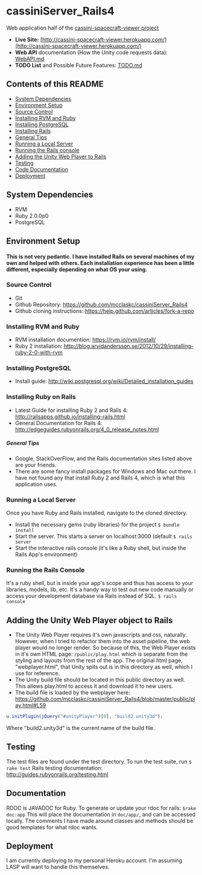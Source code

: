 cassiniServer_Rails4
====================
Web application half of the [cassini-spacecraft-viewer project](https://github.com/mcclaskc/Cassini-Spacecraft-Viewer)
* **Live Site:** [http://cassini-spacecraft-viewer.herokuapp.com/](http://cassini-spacecraft-viewer.herokuapp.com/)
* **Web API** documentation (How the Unity code requests data): [WebAPI.md](WebAPI.md)
* **TODO List** and Possible Future Features: [TODO.md](TODO.md) 

Contents of this README
-----------------------
* [System Dependencies](https://github.com/mcclaskc/cassiniServer_Rails4#system-dependencies)
* [Environment Setup](https://github.com/mcclaskc/cassiniServer_Rails4#environment-setup)
 * [Source Control](https://github.com/mcclaskc/cassiniServer_Rails4#source-control)
 * [Installing RVM and Ruby](https://github.com/mcclaskc/cassiniServer_Rails4#installing-rvm-and-ruby)
 * [Installing PostgreSQL](https://github.com/mcclaskc/cassiniServer_Rails4#installing-postgresql)
 * [Installing Rails](https://github.com/mcclaskc/cassiniServer_Rails4#installing-ruby-on-rails)
  * [General Tips](https://github.com/mcclaskc/cassiniServer_Rails4#general-tips)
 * [Running a Local Server](https://github.com/mcclaskc/cassiniServer_Rails4#running-a-local-server)
 * [Running the Rails console](https://github.com/mcclaskc/cassiniServer_Rails4#running-the-rails-console)
* [Adding the Unity Web Player to Rails](https://github.com/mcclaskc/cassiniServer_Rails4#adding-the-unity-web-player-object-to-rails)
* [Testing](https://github.com/mcclaskc/cassiniServer_Rails4#testing)
* [Code Documentation](https://github.com/mcclaskc/cassiniServer_Rails4#documentation)
* [Deployment](https://github.com/mcclaskc/cassiniServer_Rails4#deployment)

System Dependencies
-----------------
* RVM
* Ruby 2.0.0p0 
* PostgreSQL 

Environment Setup
-----------------
#### This is not very pedantic.  I have installed Rails on several machines of my own and helped with others.  Each installation experience has been a little different, especially depending on what OS your using.  
### Source Control
* Git
* Github Repository: https://github.com/mcclaskc/cassiniServer_Rails4
* Github cloning instructions: https://help.github.com/articles/fork-a-repo

### Installing RVM and Ruby
* RVM installation documention: https://rvm.io/rvm/install/
* Ruby 2 installation: http://blog.arvidandersson.se/2012/10/29/installing-ruby-2-0-with-rvm

### Installing PostgreSQL
* Install guide: http://wiki.postgresql.org/wiki/Detailed_installation_guides

### Installing Ruby on Rails
* Latest Guide for installing Ruby 2 and Rails 4: http://railsapps.github.io/installing-rails.html
* General Documentation for Rails 4: http://edgeguides.rubyonrails.org/4_0_release_notes.html

##### General Tips
  * Google, StackOverFlow, and the Rails documentation sites listed above are your friends.
  * There are some fancy install packages for Windows and Mac out there. I have not found any that install Ruby 2 and Rails 4, which is what this application uses.

### Running a Local Server 
Once you have Ruby and Rails installed, navigate to the cloned directory.
* Install the necessary gems (ruby libraries) for the project 
```$ bundle install```
* Start the server.  This starts a server on localhost:3000 (default
```$ rails server```
* Start the interactive rails console (it's like a Ruby shell, but inside the Rails App's environment)

### Running the Rails Console
It's a ruby shell, but is inside your app's scope and thus has access to your libraries, models, lib, etc.  It's a handy way to test out new code manually or access your development database via Rails instead of SQL.
```$ rails console```

Adding the Unity Web Player object to Rails
-------------------------------------------
* The Unity Web Player requires it's own javascripts and css, naturally.  However, when I tried to refactor them into the asset pipeline, the web player would no longer render.
So because of this, the Web Player exists in it's own HTML page: ```/public/play.html``` which is separate from the styling and layouts from the rest of the app. The original html page, "webplayer.html", that Unity spits out is in this directory as well, which I use for reference.
* The Unity build file should be located in this public directory as well.  This allows play.html to access it and download it to new users.
* The build file is loaded by the webplayer here: https://github.com/mcclaskc/cassiniServer_Rails4/blob/master/public/play.html#L59
```javascript
u.initPlugin(jQuery("#unityPlayer")[0], "build2.unity3d");
```

Where "build2.unity3d" is the current name of the build file.

Testing
-------
The test files are found under the test directory.
To run the test suite, run 
```$ rake test```
Rails testing documentation: http://guides.rubyonrails.org/testing.html

Documentation
-------------
RDOC is JAVADOC for Ruby. 
To generate or update your rdoc for rails: 
```$rake doc:app```
This will place the documentation in ```doc/app/```, and can be accessed locally.
The comments I have made around classes and methods should be good templates
for what rdoc wants.

Deployment
----------
I am currently deploying to my personal Heroku account.  I'm assuming LASP will want to handle this themselves.






